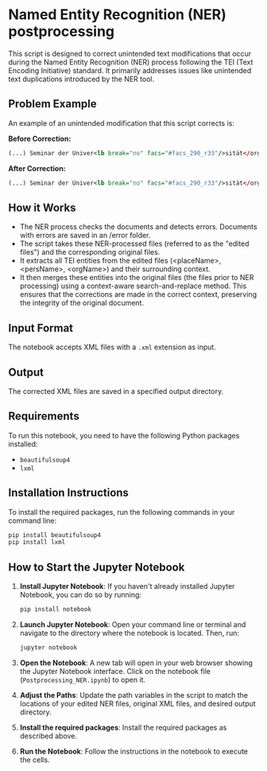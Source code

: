# Named Entity Recognition (NER) postprocessing

This script is designed to correct unintended text modifications that occur during the Named Entity Recognition (NER) process following the TEI (Text Encoding Initiative) standard. It primarily addresses issues like unintended text duplications introduced by the NER tool.

## Problem Example

An example of an unintended modification that this script corrects is:

**Before Correction:**
```xml
(...) Seminar der Univer<lb break="no" facs="#facs_290_r33"/>sität</orgName>sität</cell>
```

**After Correction:**
```xml
(...) Seminar der Univer<lb break="no" facs="#facs_290_r33"/>sität</orgName></cell>
```

## How it Works
- The NER process checks the documents and detects errors. Documents with errors are saved in an /error folder. 
- The script takes these NER-processed files (referred to as the "edited files") and the corresponding original files.
- It extracts all TEI entities from the edited files (\<placeName>, \<persName>, \<orgName>) and their surrounding context.
- It then merges these entities into the original files (the files prior to NER processing) using a context-aware search-and-replace method. This ensures that the corrections are made in the correct context, preserving the integrity of the original document.

## Input Format

The notebook accepts XML files with a `.xml` extension as input.

## Output

The corrected XML files are saved in a specified output directory.

## Requirements

To run this notebook, you need to have the following Python packages installed:

- `beautifulsoup4`
- `lxml`

## Installation Instructions

To install the required packages, run the following commands in your command line:

```bash
pip install beautifulsoup4
pip install lxml
```

## How to Start the Jupyter Notebook

1. **Install Jupyter Notebook**: If you haven't already installed Jupyter Notebook, you can do so by running:
   ```bash
   pip install notebook
   ```

2. **Launch Jupyter Notebook**: Open your command line or terminal and navigate to the directory where the notebook is located. Then, run:
   ```bash
   jupyter notebook
   ```

3. **Open the Notebook**: A new tab will open in your web browser showing the Jupyter Notebook interface. Click on the notebook file (`Postprocessing_NER.ipynb`) to open it.

4. **Adjust the Paths**: Update the path variables in the script to match the locations of your edited NER files, original XML files, and desired output directory.

5. **Install the required packages**: Install the required packages as described above.

6. **Run the Notebook**: Follow the instructions in the notebook to execute the cells.
